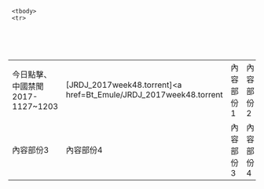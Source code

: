 <TABLE>


     <tbody>
     <tr>
       <td>今日點擊、中國禁聞2017-1127~1203</td>
       <td>[JRDJ_2017week48.torrent]<a href=Bt_Emule/JRDJ_2017week48.torrent</a><br></td>
	  <td>內容部份1</td>
       <td>內容部份2</td>
     </tr>
     <tr>
       <td>內容部份3</td>
       <td>內容部份4</td>
	     <td>內容部份3</td>
       <td>內容部份4</td>
     </tr>
   </tbody>
 </table>


 </BODY>

  </TABLE>
